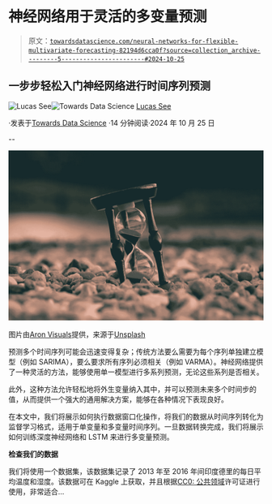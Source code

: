 # 神经网络用于灵活的多变量预测

> 原文：[`towardsdatascience.com/neural-networks-for-flexible-multivariate-forecasting-82194d6cca0f?source=collection_archive---------5-----------------------#2024-10-25`](https://towardsdatascience.com/neural-networks-for-flexible-multivariate-forecasting-82194d6cca0f?source=collection_archive---------5-----------------------#2024-10-25)

## 一步步轻松入门神经网络进行时间序列预测

[](https://medium.com/@seelcs12?source=post_page---byline--82194d6cca0f--------------------------------)![Lucas See](https://medium.com/@seelcs12?source=post_page---byline--82194d6cca0f--------------------------------)[](https://towardsdatascience.com/?source=post_page---byline--82194d6cca0f--------------------------------)![Towards Data Science](https://towardsdatascience.com/?source=post_page---byline--82194d6cca0f--------------------------------) [Lucas See](https://medium.com/@seelcs12?source=post_page---byline--82194d6cca0f--------------------------------)

·发表于[Towards Data Science](https://towardsdatascience.com/?source=post_page---byline--82194d6cca0f--------------------------------) ·14 分钟阅读·2024 年 10 月 25 日

--

![](img/49dec5d9526818359ebee72fa063a7ea.png)

图片由[Aron Visuals](https://unsplash.com/@aronvisuals?utm_source=medium&utm_medium=referral)提供，来源于[Unsplash](https://unsplash.com/?utm_source=medium&utm_medium=referral)

预测多个时间序列可能会迅速变得复杂；传统方法要么需要为每个序列单独建立模型（例如 SARIMA），要么要求所有序列必须相关（例如 VARMA）。神经网络提供了一种灵活的方法，能够使用单一模型进行多系列预测，无论这些系列是否相关。

此外，这种方法允许轻松地将外生变量纳入其中，并可以预测未来多个时间步的值，从而提供一个强大的通用解决方案，能够在各种情况下表现良好。

在本文中，我们将展示如何执行数据窗口化操作，将我们的数据从时间序列转化为监督学习格式，适用于单变量和多变量时间序列。一旦数据转换完成，我们将展示如何训练深度神经网络和 LSTM 来进行多变量预测。

**检查我们的数据**

我们将使用一个数据集，该数据集记录了 2013 年至 2016 年间印度德里的每日平均温度和湿度。该数据可在 Kaggle 上获取，并且根据[CC0: 公共领域](https://creativecommons.org/publicdomain/zero/1.0/)许可证进行使用，非常适合…

